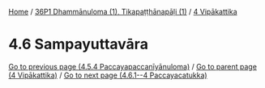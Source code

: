 
[Home](/) / [36P1 Dhammānuloma (1), Tikapaṭṭhānapāḷi (1)](../../36P1.md) / [4 Vipākattika](../4.md)

# 4.6 Sampayuttavāra


[Go to previous page (4.5.4 Paccayapaccanīyānuloma)](4.5/4.5.4.md) / [Go to parent page (4 Vipākattika)](../4.md) / [Go to next page (4.6.1--4 Paccayacatukka)](4.6/4.6.1--4.md)


